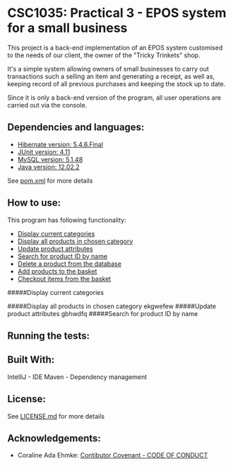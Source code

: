 CSC1035: Practical 3 - EPOS system for a small business
====================
[comment]: <> (What the program does goes here)
This project is a back-end implementation of an EPOS system customised to the needs of our client, 
the owner of the "Tricky Trinkets" shop.

It's a simple system allowing owners of small businesses to carry out transactions such a selling an item and 
generating a receipt, as well as, keeping record of all previous purchases and keeping the stock up to date.

Since it is only a back-end version of the program, all user operations are carried out via the console.

Dependencies and languages:
-------------
* [Hibernate version: 5.4.6.Final](https://hibernate.org/)
* [JUnit version: 4.11](https://junit.org/junit4/)
* [MySQL version: 5.1.48](https://www.mysql.com/products/)
* [Java version: 12.02.2](https://docs.oracle.com/en/java/javase/12/)

See [pom.xml](pom.xml) for more details

How to use:
-----------
[comment]: <> (How to execute program goes here)
This program has following functionality:
* [Display current categories](#getCategories)
* [Display all products in chosen category](#readProduct)
* [Update product attributes](#updateProduct)
* [Search for product ID by name](#readByProdNameReturnId)
* [Delete a product from the database](#delete)
* [Add products to the basket](#addToBasket)
* [Checkout items from the basket](#checkout)

#####Display current categories

#####Display all products in chosen category
ekgwefew
#####Update product attributes
gbhwdfq
#####Search for product ID by name



Running the tests:
------------------
[comment]: <> (How to run tests goes here)

Built With:
-----------
IntelliJ - IDE
Maven - Dependency management

License:
--------
See [LICENSE.md](LICENSE.md) for more details

Acknowledgements:
-----------------
* Coraline Ada Ehmke: [Contibutor Covenant - CODE OF CONDUCT](https://www.contributor-covenant.org/version/1/4/code-of-conduct/)
